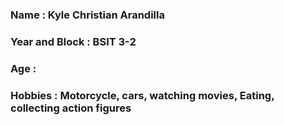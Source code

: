 ### Name : Kyle Christian Arandilla

### Year and Block : BSIT 3-2

### Age : 
### Hobbies : Motorcycle, cars, watching movies, Eating, collecting action figures